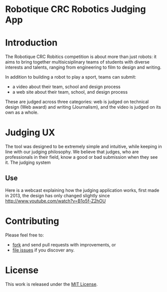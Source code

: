 # Robotique CRC Robotics Judging App

# Introduction

The Robotique CRC Robitics competition is about more than just robots: it aims to bring together multisicsiplinary teams of students with diverse interests and talents, ranging from engineering to film to design and writing.

In addition to building a robot to play a sport, teams can submit:
- a video about their team, school and design process
- a web site about their team, school, and design process

These are judged across three categories: web is judged on technical design (Web award) and writing (Journalism), and the video is judged on its own as a whole.

# Judging UX

The tool was designed to be extremely simple and intuitive, while keeping in line with our judging philosophy. We believe that judges, who are professionals in their field, know a good or bad submission when they see it. The judging system 

## Use

Here is a webcast explaining how the judging application works, first made in 2013, the design has only changed slightly since http://www.youtube.com/watch?v=B1o5f-Z2hOU

# Contributing

Please feel free to:
- [fork](https://github.com/robo-crc/judging#fork-destination-box) and send pull requests with improvements, or 
- [file issues](https://github.com/robo-crc/judging/issues) if you discover any.

# License

This work is released under the [MIT License](https://github.com/robo-crc/judging/blob/master/LICENSE).
